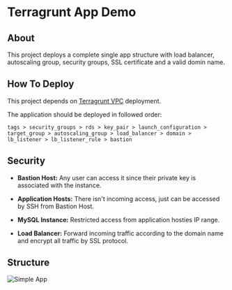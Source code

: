 # Terragrunt App Demo

## About

This project deploys a complete single app structure with load balancer, autoscaling group, security groups, SSL certificate and a valid domin name.

## How To Deploy

This project depends on [Terragrunt VPC](https://github.com/Dev-Marques-Ops-Live-Infrastructure/terragrunt-vpc) deployment.

The application should be deployed in followed order:
```
tags > security_groups > rds > key_pair > launch_configuration > target_group > autoscaling_group > load_balancer > domain > lb_listener > lb_listener_rule > bastion
```

## Security

- **Bastion Host:** Any user can access it since their private key is associated with the instance.
- **Application Hosts:** There isn't incoming access, just can be accessed by SSH from Bastion Host.
- **MySQL Instance:** Restricted access from application hosties IP range.

- **Load Balancer:** Forward incoming traffic according to the domain name and encrypt all traffic by SSL protocol.

## Structure

![Simple App](https://user-images.githubusercontent.com/5325106/164715583-09cbabc3-f554-401f-8312-f2233fcd52a2.png)